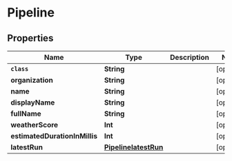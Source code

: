 

# Pipeline


## Properties

Name | Type | Description | Notes
------------ | ------------- | ------------- | -------------
**`class`** | **String** |  |  [optional]
**organization** | **String** |  |  [optional]
**name** | **String** |  |  [optional]
**displayName** | **String** |  |  [optional]
**fullName** | **String** |  |  [optional]
**weatherScore** | **Int** |  |  [optional]
**estimatedDurationInMillis** | **Int** |  |  [optional]
**latestRun** | [**PipelinelatestRun**](PipelinelatestRun.md) |  |  [optional]



